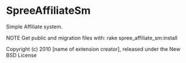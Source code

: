 SpreeAffiliateSm
================

Simple Affiliate system.

NOTE 
Get public and migration files with:
rake spree_affiliate_sm:install

Copyright (c) 2010 [name of extension creator], released under the New BSD License
